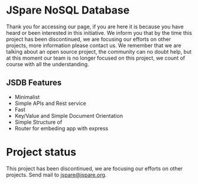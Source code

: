 # JSpare NoSQL Database

Thank you for accessing our page, if you are here it is because you have heard or been interested in this initiative. We inform you that by the time this project has been discontinued, we are focusing our efforts on other projects, more information please contact us. We remember that we are talking about an open source project, the community can no doubt help, but at this moment our team is no longer focused on this project, we count of course with all the understanding.

## JSDB Features

- Minimalist
- Simple APIs and Rest service
- Fast
- Key/Value and Simple Document Orientation
- Simple Structure of
- Router for embeding app with express

# Project status

This project has been discontinued, we are focusing our efforts on other projects. Send mail to jspare@jspare.org.
